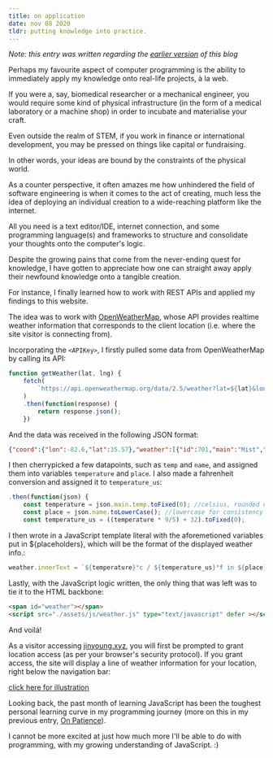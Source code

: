 ```yaml
---
title: on application
date: nov 08 2020
tldr: putting knowledge into practice.
---
```


*Note: this entry was written regarding the [earlier version](https://web.archive.org/web/20220526001917/https://www.jinyoung.xyz/) of this blog*

Perhaps my favourite aspect of computer programming is the ability to immediately apply my knowledge onto real-life projects, à la web. 

If you were a, say, biomedical researcher or a mechanical engineer, you would require some kind of physical infrastructure (in the form of a medical laboratory or a machine shop) in order to incubate and materialise your craft. 

Even outside the realm of STEM, if you work in finance or international development, you may be pressed on things like capital or fundraising.

In other words, your ideas are bound by the constraints of the physical world. 

As a counter perspective, it often amazes me how unhindered the field of software engineering is when it comes to the act of creating, much less the idea of deploying an individual creation to a wide-reaching platform like the internet.

All you need is a text editor/IDE, internet connection, and some programming language(s) and frameworks to structure and consolidate your thoughts onto the computer's logic. 

Despite the growing pains that come from the never-ending quest for knowledge, I have gotten to appreciate how one can straight away apply their newfound knowledge onto a tangible creation. 

For instance, I finally learned how to work with REST APIs and applied my findings to this website.

The idea was to work with [OpenWeatherMap](https://openweathermap.org/), whose API provides realtime weather information that corresponds to the client location (i.e. where the site visitor is connecting from). 

Incorporating the ```<APIKey>```, I firstly pulled some data from OpenWeatherMap by calling its API:
```javascript
function getWeather(lat, lng) {
    fetch(
        `https://api.openweathermap.org/data/2.5/weather?lat=${lat}&lon=${lng}&appid=<APIKey>&units=metric`
    )
    .then(function(response) {
        return response.json();
    })
```
And the data was received in the following JSON format:  
```json
{"coord":{"lon":-82.6,"lat":35.57},"weather":[{"id":701,"main":"Mist","description":"mist","icon":"50d"}],"base":"stations","main":{"temp":21.28,"feels_like":24.14,"temp_min":19.44,"temp_max":22.78,"pressure":1016,"humidity":100},"visibility":6437,"wind":{"speed":2.1,"deg":160},"clouds":{"all":90},"dt":1605118449,"sys":{"type":1,"id":3351,"country":"US","sunrise":1605096159,"sunset":1605133589},"timezone":-18000,"id":4453066,"name":"Asheville","cod":200}
```
I then cherrypicked a few datapoints, such as ```temp``` and ```name```, and assigned them into variables ```temperature``` and ```place```. I also made a fahrenheit conversion and assigned it to ```temperature_us```:
```javascript
.then(function(json) {
    const temperature = json.main.temp.toFixed(0); //celsius, rounded up
    const place = json.name.toLowerCase(); //lowercase for consistency
    const temperature_us = ((temperature * 9/5) + 32).toFixed(0);
```
I then wrote in a JavaScript template literal with the aforemetioned variables put in ${placeholders}, which will be the format of the displayed weather info.:
```javascript
weather.innerText = `${temperature}°c / ${temperature_us}°f in ${place}`;
```
Lastly, with the JavaScript logic written, the only thing that was left was to tie it to the HTML backbone:
```html
<span id="weather"></span>
<script src="./assets/js/weather.js" type="text/javascript" defer ></script>
```

And voilá!

As a visitor accessing [jinyoung.xyz](https://www.jinyoung.xyz/), you will first be prompted to grant location access (as per your browser's security protocol). If you grant access, the site will display a line of weather information for your location, right below the navigation bar:

[click here for illustration](https://photos.app.goo.gl/iZwR2BmCakMnrqrz9)

Looking back, the past month of learning JavaScript has been the toughest personal learning curve in my programming journey (more on this in my previous entry, [On Patience](https://www.jinyoung.xyz/thoughts/on-patience)). 

I cannot be more excited at just how much more I'll be able to do with programming, with my growing understanding of JavaScript. :)
